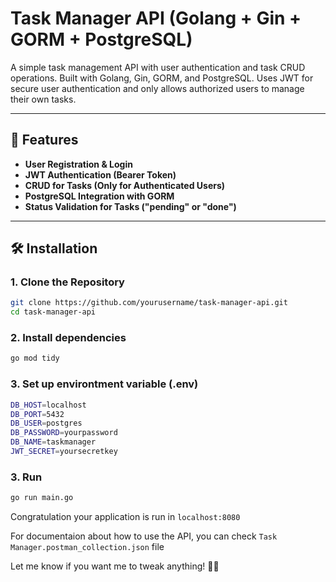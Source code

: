 # Task Manager API (Golang + Gin + GORM + PostgreSQL)

A simple task management API with user authentication and task CRUD operations. Built with Golang, Gin, GORM, and PostgreSQL. Uses JWT for secure user authentication and only allows authorized users to manage their own tasks.

---

## 🚀 Features

- **User Registration & Login**  
- **JWT Authentication (Bearer Token)**  
- **CRUD for Tasks (Only for Authenticated Users)**  
- **PostgreSQL Integration with GORM**  
- **Status Validation for Tasks ("pending" or "done")**  

---

## 🛠️ Installation

### 1. Clone the Repository  
```bash
git clone https://github.com/yourusername/task-manager-api.git
cd task-manager-api
```

### 2. Install dependencies

```bash
go mod tidy
```

### 3. Set up environtment variable (.env)

```bash
DB_HOST=localhost
DB_PORT=5432
DB_USER=postgres
DB_PASSWORD=yourpassword
DB_NAME=taskmanager
JWT_SECRET=yoursecretkey
```

### 3. Run

```bash
go run main.go
```

Congratulation your application is run in `localhost:8080`

For documentaion about how to use the API, you can check `Task Manager.postman_collection.json` file

Let me know if you want me to tweak anything! 🚀✨ 